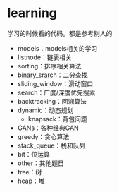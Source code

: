 # learning
学习的时候看的代码。都是参考别人的
- models：models相关的学习
- listnode：链表相关
- sorting：排序相关算法
- binary_srarch：二分查找
- sliding_window：滑动窗口
- search：广度/深度优先搜索
- backtracking：回溯算法
- dynamic：动态规划
    - knapsack：背包问题
- GANs：各种经典GAN
- greedy：贪心算法
- stack_queue：栈和队列
- bit：位运算
- other：其他题目
- tree：树
- heap：堆